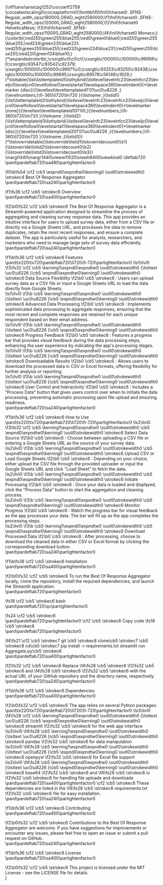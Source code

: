 {\rtf1\ansi\ansicpg1252\cocoartf2759
\cocoatextscaling0\cocoaplatform0{\fonttbl\f0\fnil\fcharset0 .SFNS-Regular_wdth_opsz1B0000_GRAD_wght2580000;\f1\fnil\fcharset0 .SFNS-Regular_wdth_opsz120000_GRAD_wght2580000;\f2\fnil\fcharset0 HelveticaNeue;
\f3\fnil\fcharset0 .SFNS-Regular_wdth_opsz110000_GRAD_wght2580000;\f4\fnil\fcharset0 Monaco;}
{\colortbl;\red255\green255\blue255;\red0\green0\blue0;\red255\green255\blue255;\red234\green235\blue231;
\red255\green255\blue255;\red233\green234\blue231;\red255\green255\blue255;\red220\green124\blue10;}
{\*\expandedcolortbl;;\cssrgb\c0\c0\c0;\cssrgb\c100000\c100000\c99956\c0;\cssrgb\c93547\c93542\c92379;
\cssrgb\c100000\c100000\c99971\c0;\cssrgb\c93253\c93250\c92438;\cssrgb\c100000\c100000\c99895;\cssrgb\c89578\c56148\c1629;}
{\*\listtable{\list\listtemplateid1\listhybrid{\listlevel\levelnfc23\levelnfcn23\leveljc0\leveljcn0\levelfollow0\levelstartat1\levelspace360\levelindent0{\*\levelmarker \{disc\}}{\leveltext\leveltemplateid1\'01\uc0\u8226 ;}{\levelnumbers;}\fi-360\li720\lin720 }{\listname ;}\listid1}
{\list\listtemplateid2\listhybrid{\listlevel\levelnfc23\levelnfcn23\leveljc0\leveljcn0\levelfollow0\levelstartat1\levelspace360\levelindent0{\*\levelmarker \{none\}}{\leveltext\leveltemplateid101\'00;}{\levelnumbers;}\fi-360\li720\lin720 }{\listname ;}\listid2}
{\list\listtemplateid3\listhybrid{\listlevel\levelnfc23\levelnfcn23\leveljc0\leveljcn0\levelfollow0\levelstartat1\levelspace360\levelindent0{\*\levelmarker \{disc\}}{\leveltext\leveltemplateid201\'01\uc0\u8226 ;}{\levelnumbers;}\fi-360\li720\lin720 }{\listname ;}\listid3}}
{\*\listoverridetable{\listoverride\listid1\listoverridecount0\ls1}{\listoverride\listid2\listoverridecount0\ls2}{\listoverride\listid3\listoverridecount0\ls3}}
\margl1440\margr1440\vieww11520\viewh8400\viewkind0
\deftab720
\pard\pardeftab720\sa480\partightenfactor0

\f0\b\fs54 \cf2 \cb3 \expnd0\expndtw0\kerning0
\outl0\strokewidth0 \strokec4 Best Of Response Aggregator\
\pard\pardeftab720\sa240\partightenfactor0

\f1\fs36 \cf2 \cb5 \strokec6 Overview\
\pard\pardeftab720\sa400\partightenfactor0

\f2\b0\fs32 \cf2 \cb5 \strokec6 The Best Of Response Aggregator is a Streamlit-powered application designed to streamline the process of aggregating and cleaning survey response data. This app provides an intuitive interface for users to upload survey data, either from a CSV file or directly via a Google Sheets URL, and processes the data to remove duplicates, retain the most recent responses, and ensure a complete dataset. The app is particularly useful for analysts, researchers, and marketers who need to manage large sets of survey data efficiently.\
\pard\pardeftab720\sa240\partightenfactor0

\f1\b\fs36 \cf2 \cb5 \strokec6 Features\
\pard\tx220\tx720\pardeftab720\li720\fi-720\partightenfactor0
\ls1\ilvl0
\f3\fs32 \cf2 \cb5 \kerning1\expnd0\expndtw0 \outl0\strokewidth0 {\listtext	\uc0\u8226 	}\cb5 \expnd0\expndtw0\kerning0
\outl0\strokewidth0 \strokec6 Data Source Flexibility
\f2\b0 \cb5 \strokec6 : Users can upload survey data as a CSV file or input a Google Sheets URL to load the data directly from Google Sheets.\
\ls1\ilvl0
\f3\b \cb5 \kerning1\expnd0\expndtw0 \outl0\strokewidth0 {\listtext	\uc0\u8226 	}\cb5 \expnd0\expndtw0\kerning0
\outl0\strokewidth0 \strokec6 Advanced Data Processing
\f2\b0 \cb5 \strokec6 : Implements sophisticated data processing to aggregate responses, ensuring that the most recent and complete responses are retained for each unique respondent based on their email address.\
\ls1\ilvl0
\f3\b \cb5 \kerning1\expnd0\expndtw0 \outl0\strokewidth0 {\listtext	\uc0\u8226 	}\cb5 \expnd0\expndtw0\kerning0
\outl0\strokewidth0 \strokec6 Progress Feedback
\f2\b0 \cb5 \strokec6 : Features a progress bar that provides visual feedback during the data processing steps, enhancing the user experience by indicating the app's processing stages.\
\ls1\ilvl0
\f3\b \cb5 \kerning1\expnd0\expndtw0 \outl0\strokewidth0 {\listtext	\uc0\u8226 	}\cb5 \expnd0\expndtw0\kerning0
\outl0\strokewidth0 \strokec6 Downloadable Results
\f2\b0 \cb5 \strokec6 : Allows users to download the processed data in CSV or Excel formats, offering flexibility for further analysis or reporting.\
\ls1\ilvl0
\f3\b \cb5 \kerning1\expnd0\expndtw0 \outl0\strokewidth0 {\listtext	\uc0\u8226 	}\cb5 \expnd0\expndtw0\kerning0
\outl0\strokewidth0 \strokec6 User Control and Interactivity
\f2\b0 \cb5 \strokec6 : Includes a "Process Data" button that gives users control over when to initiate the data processing, preventing automatic processing upon file upload and ensuring readiness.\
\pard\pardeftab720\sa240\partightenfactor0

\f1\b\fs36 \cf2 \cb5 \strokec6 How to Use\
\pard\tx220\tx720\pardeftab720\li720\fi-720\partightenfactor0
\ls2\ilvl0
\f3\fs32 \cf2 \cb5 \kerning1\expnd0\expndtw0 \outl0\strokewidth0 		\cb5 \expnd0\expndtw0\kerning0
\outl0\strokewidth0 \strokec6 Select Data Source
\f2\b0 \cb5 \strokec6 : Choose between uploading a CSV file or entering a Google Sheets URL as the source of your survey data.\
\ls2\ilvl0
\f3\b \cb5 \kerning1\expnd0\expndtw0 \outl0\strokewidth0 		\cb5 \expnd0\expndtw0\kerning0
\outl0\strokewidth0 \strokec6 Upload CSV or Load Google Sheets
\f2\b0 \cb5 \strokec6 : Depending on your choice, either upload the CSV file through the provided uploader or input the Google Sheets URL and click "Load Sheet" to fetch the data.\
\ls2\ilvl0
\f3\b \cb5 \kerning1\expnd0\expndtw0 \outl0\strokewidth0 		\cb5 \expnd0\expndtw0\kerning0
\outl0\strokewidth0 \strokec6 Initiate Processing
\f2\b0 \cb5 \strokec6 : Once your data is loaded and displayed, click the "Process Data" button to start the aggregation and cleaning process.\
\ls2\ilvl0
\f3\b \cb5 \kerning1\expnd0\expndtw0 \outl0\strokewidth0 		\cb5 \expnd0\expndtw0\kerning0
\outl0\strokewidth0 \strokec6 Monitor Progress
\f2\b0 \cb5 \strokec6 : Watch the progress bar for visual feedback as the app processes your data. The bar will fill up as the app completes the processing steps.\
\ls2\ilvl0
\f3\b \cb5 \kerning1\expnd0\expndtw0 \outl0\strokewidth0 		\cb5 \expnd0\expndtw0\kerning0
\outl0\strokewidth0 \strokec6 Download Processed Data
\f2\b0 \cb5 \strokec6 : After processing, choose to download the cleaned data in either CSV or Excel format by clicking the corresponding download button.\
\pard\pardeftab720\sa240\partightenfactor0

\f1\b\fs36 \cf2 \cb5 \strokec6 Installation\
\pard\pardeftab720\sa400\partightenfactor0

\f2\b0\fs32 \cf2 \cb5 \strokec6 To run the Best Of Response Aggregator locally, clone the repository, install the required dependencies, and launch the Streamlit application.\
\pard\pardeftab720\partightenfactor0

\fs18 \cf2 \cb5 \strokec6 bash\
\pard\pardeftab720\qc\partightenfactor0

\fs24 \cf2 \cb5 \strokec6 \
\pard\pardeftab720\partightenfactor0
\cf2 \cb5 \strokec6 Copy code
\fs18 \cb5 \strokec6 \
\pard\pardeftab720\partightenfactor0

\f4\fs21 \cf2 \cb5 \strokec7 git \cb5 \strokec8 clone\cb5 \strokec7  <repository-url> \cb5 \strokec8 cd\cb5 \strokec7  <repository-directory> pip install -r requirements.txt streamlit run Aggregate.py\cb5 \strokec6 \
\pard\pardeftab720\sa400\partightenfactor0

\f2\fs32 \cf2 \cb5 \strokec6 Replace 
\f4\fs28 \cb5 \strokec6 <repository-url>
\f2\fs32 \cb5 \strokec6  and 
\f4\fs28 \cb5 \strokec6 <repository-directory>
\f2\fs32 \cb5 \strokec6  with the actual URL of your GitHub repository and the directory name, respectively.\
\pard\pardeftab720\sa240\partightenfactor0

\f1\b\fs36 \cf2 \cb5 \strokec6 Dependencies\
\pard\pardeftab720\sa400\partightenfactor0

\f2\b0\fs32 \cf2 \cb5 \strokec6 The app relies on several Python packages:\
\pard\tx220\tx720\pardeftab720\li720\fi-720\partightenfactor0
\ls3\ilvl0
\f4\fs28 \cf2 \cb5 \kerning1\expnd0\expndtw0 \outl0\strokewidth0 {\listtext	\uc0\u8226 	}\cb5 \expnd0\expndtw0\kerning0
\outl0\strokewidth0 \strokec6 streamlit
\f2\fs32 \cb5 \strokec6  for the web app interface\
\ls3\ilvl0
\f4\fs28 \cb5 \kerning1\expnd0\expndtw0 \outl0\strokewidth0 {\listtext	\uc0\u8226 	}\cb5 \expnd0\expndtw0\kerning0
\outl0\strokewidth0 \strokec6 pandas
\f2\fs32 \cb5 \strokec6  for data manipulation\
\ls3\ilvl0
\f4\fs28 \cb5 \kerning1\expnd0\expndtw0 \outl0\strokewidth0 {\listtext	\uc0\u8226 	}\cb5 \expnd0\expndtw0\kerning0
\outl0\strokewidth0 \strokec6 openpyxl
\f2\fs32 \cb5 \strokec6  for Excel file support\
\ls3\ilvl0
\f4\fs28 \cb5 \kerning1\expnd0\expndtw0 \outl0\strokewidth0 {\listtext	\uc0\u8226 	}\cb5 \expnd0\expndtw0\kerning0
\outl0\strokewidth0 \strokec6 base64
\f2\fs32 \cb5 \strokec6  and 
\f4\fs28 \cb5 \strokec6 io
\f2\fs32 \cb5 \strokec6  for handling file uploads and downloads\
\pard\pardeftab720\sa400\partightenfactor0
\cf2 \cb5 \strokec6 These dependencies are listed in the 
\f4\fs28 \cb5 \strokec6 requirements.txt
\f2\fs32 \cb5 \strokec6  file for easy installation.\
\pard\pardeftab720\sa240\partightenfactor0

\f1\b\fs36 \cf2 \cb5 \strokec6 Contributing\
\pard\pardeftab720\sa400\partightenfactor0

\f2\b0\fs32 \cf2 \cb5 \strokec6 Contributions to the Best Of Response Aggregator are welcome. If you have suggestions for improvements or encounter any issues, please feel free to open an issue or submit a pull request on GitHub.\
\pard\pardeftab720\sa240\partightenfactor0

\f1\b\fs36 \cf2 \cb5 \strokec6 License\
\pard\pardeftab720\sa400\partightenfactor0

\f2\b0\fs32 \cf2 \cb5 \strokec6 This project is licensed under the MIT License - see the LICENSE file for details.\
}